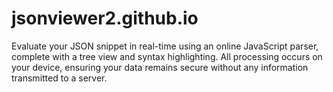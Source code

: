 # jsonviewer2.github.io

Evaluate your JSON snippet in real-time using an online JavaScript parser, complete with a tree view and syntax highlighting. All processing occurs on your device, ensuring your data remains secure without any information transmitted to a server.
